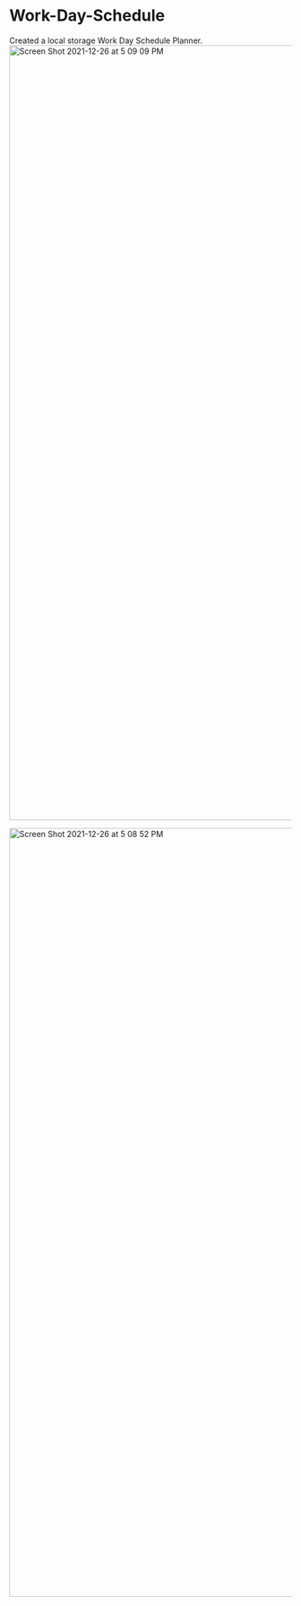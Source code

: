 # Work-Day-Schedule

Created a local storage Work Day Schedule Planner. 
<img width="1382" alt="Screen Shot 2021-12-26 at 5 09 09 PM" src="https://user-images.githubusercontent.com/94243898/147422136-75aeac74-07b1-4e80-8bfa-738a93d5b216.png">

<img width="1371" alt="Screen Shot 2021-12-26 at 5 08 52 PM" src="https://user-images.githubusercontent.com/94243898/147422144-62d85600-219f-455a-86ba-42d3d34d3f3e.png">
